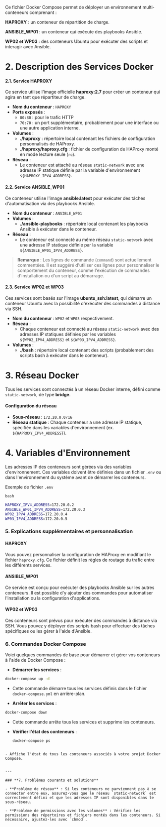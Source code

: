 
Ce fichier Docker Compose permet de déployer un environnement multi-conteneurs comprenant :

**HAPROXY** : un conteneur de répartition de charge.

**ANSIBLE_WP01** : un conteneur qui exécute des playbooks Ansible.

**WP02 et WP03** : des conteneurs Ubuntu pour exécuter des scripts et interagir avec Ansible.


# 2. Description des Services Docker

#### **2.1. Service HAPROXY**

Ce service utilise l'image officielle **haproxy:2.7** pour créer un conteneur qui agira en tant que répartiteur de charge.

- **Nom du conteneur** : `HAPROXY`
- **Ports exposés** :
    - `80:80` : pour le trafic HTTP
    - `70:70` : un port supplémentaire, probablement pour une interface ou une autre application interne.
- **Volumes** :
    - **./haproxy** : répertoire local contenant les fichiers de configuration personnalisés de HAProxy.
    - **./haproxy/haproxy.cfg** : fichier de configuration de HAProxy monté en mode lecture seule (`ro`).
- **Réseau** :
    - Le conteneur est attaché au réseau `static-network` avec une adresse IP statique définie par la variable d'environnement `${HAPROXY_IPV4_ADDRESS}`.

#### **2.2. Service ANSIBLE_WP01**

Ce conteneur utilise l'image **ansible:latest** pour exécuter des tâches d'automatisation via des playbooks Ansible.

- **Nom du conteneur** : `ANSIBLE_WP01`
- **Volumes** :
    - **./ansible-playbooks** : répertoire local contenant les playbooks Ansible à exécuter dans le conteneur.
- **Réseau** :
    - Le conteneur est connecté au même réseau `static-network` avec une adresse IP statique définie par la variable `${ANSIBLE_WP01_IPV4_ADDRESS}`.

> **Remarque** : Les lignes de commande (`command`) sont actuellement commentées. Il est suggéré d'utiliser ces lignes pour personnaliser le comportement du conteneur, comme l'exécution de commandes d'installation ou d'un script au démarrage.

#### **2.3. Service WP02 et WP03**

Ces services sont basés sur l'image **ubuntu_ssh:latest**, qui démarre un conteneur Ubuntu avec la possibilité d'exécuter des commandes à distance via SSH.

- **Nom du conteneur** : `WP02` et `WP03` respectivement.
- **Réseau** :
    - Chaque conteneur est connecté au réseau `static-network` avec des adresses IP statiques définies par les variables `${WP02_IPV4_ADDRESS}` et `${WP03_IPV4_ADDRESS}`.
- **Volumes** :
    - **./bash** : répertoire local contenant des scripts (probablement des scripts bash à exécuter dans le conteneur).


# 3. Réseau Docker

Tous les services sont connectés à un réseau Docker interne, défini comme `static-network`, de type **bridge**.

#### **Configuration du réseau**

- **Sous-réseau** : `172.20.0.0/16`
- **Réseau statique** : Chaque conteneur a une adresse IP statique, spécifiée dans les variables d'environnement (ex. `${HAPROXY_IPV4_ADDRESS}`).

# 4. Variables d'Environnement

Les adresses IP des conteneurs sont gérées via des variables d'environnement. Ces variables doivent être définies dans un fichier `.env` ou dans l'environnement du système avant de démarrer les conteneurs.

Exemple de fichier `.env`

``bash``
```bash
HAPROXY_IPV4_ADDRESS=172.20.0.2 
ANSIBLE_WP01_IPV4_ADDRESS=172.20.0.3 
WP02_IPV4_ADDRESS=172.20.0.4 
WP03_IPV4_ADDRESS=172.20.0.5
```

### **5. Explications supplémentaires et personnalisation**

#### **HAPROXY**

Vous pouvez personnaliser la configuration de HAProxy en modifiant le fichier `haproxy.cfg`. Ce fichier définit les règles de routage du trafic entre les différents services.

#### **ANSIBLE_WP01**

Ce service est conçu pour exécuter des playbooks Ansible sur les autres conteneurs. Il est possible d'y ajouter des commandes pour automatiser l'installation ou la configuration d'applications.

#### **WP02 et WP03**

Ces conteneurs sont prévus pour exécuter des commandes à distance via SSH. Vous pouvez y déployer des scripts bash pour effectuer des tâches spécifiques ou les gérer à l'aide d'Ansible.

### **6. Commandes Docker Compose**

Voici quelques commandes de base pour démarrer et gérer vos conteneurs à l'aide de Docker Compose :

- **Démarrer les services** :
````bash
docker-compose up -d
````

- Cette commande démarre tous les services définis dans le fichier `docker-compose.yml` en arrière-plan.
    
- **Arrêter les services** :

````bash
docker-compose down
`````

- Cette commande arrête tous les services et supprime les conteneurs.
    
- **Vérifier l'état des conteneurs** :
    
    ````bash
    docker-compose ps
`````

- Affiche l'état de tous les conteneurs associés à votre projet Docker Compose.
    

---

### **7. Problèmes courants et solutions**

- **Problème de réseau** : Si les conteneurs ne parviennent pas à se connecter entre eux, assurez-vous que le réseau `static-network` est correctement défini et que les adresses IP sont disponibles dans le sous-réseau.

- **Problème de permissions avec les volumes** : Vérifiez les permissions des répertoires et fichiers montés dans les conteneurs. Si nécessaire, ajustez-les avec `chmod`.